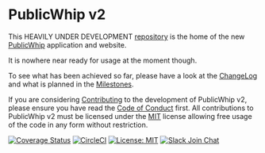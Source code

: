 # PublicWhip v2

This HEAVILY UNDER DEVELOPMENT [repository](https://github.com/publicwhip/publicwhipv2) is the home of the
new [PublicWhip](https://www.publicwhip.org.uk) application and website.

It is nowhere near ready for usage at the moment though.

To see what has been achieved so far, please have a look at the [ChangeLog](docs/ChangeLog.md)
 and what is planned in the [Milestones](docs/Milestones.md).

If you are considering [Contributing](docs/CONTRIBUTING.md) to the development of PublicWhip v2, please ensure you have
read the [Code of Conduct](docs/CODE_OF_CONDUCT.md) first. All contributions to PublicWhip v2 must be licensed under
the [MIT](LICENSE.txt) license allowing free usage of the code in any form without restriction.

[![Coverage Status](https://coveralls.io/repos/github/publicwhip/publicwhipv2/badge.svg?branch=master)](https://coveralls.io/github/publicwhip/publicwhipv2?branch=master)
[![CircleCI](https://circleci.com/gh/publicwhip/publicwhipv2/tree/master.svg?style=svg)](https://circleci.com/gh/publicwhip/publicwhipv2/tree/master)
[![License: MIT](https://img.shields.io/badge/License-MIT-yellow.svg)](https://opensource.org/licenses/MIT)
[![Slack Join Chat](https://img.shields.io/badge/Slack-Join_Chat-blue.svg)](https://join.slack.com/t/publicwhip/shared_invite/enQtNTczMTg1MTc1Mzc3LTAxMjkyYzNhNWY0NDdmY2EzYjYwNTZjNjQ1YTNiOTQwZWYzM2Q0ZDJjOWU5MTVjNzZmNGFjMzljY2U0ZjA0YjM)